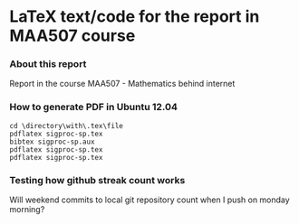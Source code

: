 LaTeX text/code for the report in MAA507 course
===============================================

### About this report
Report in the course MAA507 - Mathematics behind internet

### How to generate PDF in Ubuntu 12.04

```
cd \directory\with\.tex\file
pdflatex sigproc-sp.tex
bibtex sigproc-sp.aux
pdflatex sigproc-sp.tex
pdflatex sigproc-sp.tex
```

### Testing how github streak count works
Will weekend commits to local git repository count when I push on monday
morning?

